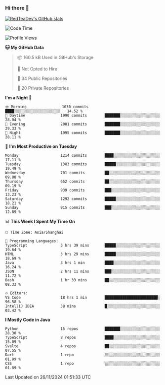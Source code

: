 ### Hi there 👋

<!--
**RedTeaDev/RedTeaDev** is a ✨ _special_ ✨ repository because its `README.md` (this file) appears on your GitHub profile.

Here are some ideas to get you started:

- 🔭 I’m currently working on ...
- 🌱 I’m currently learning ...
- 👯 I’m looking to collaborate on ...
- 🤔 I’m looking for help with ...
- 💬 Ask me about ...
- 📫 How to reach me: ...
- 😄 Pronouns: ...
- ⚡ Fun fact: ...
-->

<!--
[![wakatime](https://wakatime.com/badge/user/6b101ed0-04c0-4490-9283-eb61f2efff96.svg)](https://wakatime.com/@6b101ed0-04c0-4490-9283-eb61f2efff96)
!-->

[![RedTeaDev's GitHub stats](https://github-readme-stats.vercel.app/api?username=RedTeaDev\&include_all_commits=true)](https://github.com/anuraghazra/github-readme-stats)
<!--
[![willianrod's wakatime stats](https://github-readme-stats.vercel.app/api/wakatime?username=RedTeaDev)](https://github.com/anuraghazra/github-readme-stats)
!-->
<!--START_SECTION:waka-->
![Code Time](http://img.shields.io/badge/Code%20Time-2%2C770%20hrs%2023%20mins-blue)

![Profile Views](http://img.shields.io/badge/Profile%20Views-0-blue)

**🐱 My GitHub Data** 

> 📦 160.5 kB Used in GitHub's Storage 
 > 
> 🚫 Not Opted to Hire
 > 
> 📜 34 Public Repositories 
 > 
> 🔑 20 Private Repositories 
 > 
**I'm a Night 🦉** 

```text
🌞 Morning                1030 commits        ████░░░░░░░░░░░░░░░░░░░░░   14.52 % 
🌆 Daytime                1990 commits        ███████░░░░░░░░░░░░░░░░░░   28.04 % 
🌃 Evening                2081 commits        ███████░░░░░░░░░░░░░░░░░░   29.33 % 
🌙 Night                  1995 commits        ███████░░░░░░░░░░░░░░░░░░   28.11 % 
```
📅 **I'm Most Productive on Tuesday** 

```text
Monday                   1214 commits        ████░░░░░░░░░░░░░░░░░░░░░   17.11 % 
Tuesday                  1383 commits        █████░░░░░░░░░░░░░░░░░░░░   19.49 % 
Wednesday                701 commits         ██░░░░░░░░░░░░░░░░░░░░░░░   09.88 % 
Thursday                 652 commits         ██░░░░░░░░░░░░░░░░░░░░░░░   09.19 % 
Friday                   939 commits         ███░░░░░░░░░░░░░░░░░░░░░░   13.23 % 
Saturday                 1292 commits        █████░░░░░░░░░░░░░░░░░░░░   18.21 % 
Sunday                   915 commits         ███░░░░░░░░░░░░░░░░░░░░░░   12.89 % 
```


📊 **This Week I Spent My Time On** 

```text
🕑︎ Time Zone: Asia/Shanghai

💬 Programming Languages: 
TypeScript               3 hrs 39 mins       █████░░░░░░░░░░░░░░░░░░░░   19.64 % 
HTML                     3 hrs 29 mins       █████░░░░░░░░░░░░░░░░░░░░   18.69 % 
Java                     3 hrs 1 min         ████░░░░░░░░░░░░░░░░░░░░░   16.24 % 
JSON                     2 hrs 11 mins       ███░░░░░░░░░░░░░░░░░░░░░░   11.72 % 
Bash                     1 hr 33 mins        ██░░░░░░░░░░░░░░░░░░░░░░░   08.33 % 

🔥 Editors: 
VS Code                  18 hrs 1 min        ████████████████████████░   96.58 % 
IntelliJ IDEA            38 mins             █░░░░░░░░░░░░░░░░░░░░░░░░   03.42 % 
```

**I Mostly Code in Java** 

```text
Python                   15 repos            ███████░░░░░░░░░░░░░░░░░░   28.30 % 
TypeScript               8 repos             ████░░░░░░░░░░░░░░░░░░░░░   15.09 % 
Svelte                   4 repos             ██░░░░░░░░░░░░░░░░░░░░░░░   07.55 % 
Dart                     1 repo              ░░░░░░░░░░░░░░░░░░░░░░░░░   01.89 % 
CSS                      1 repo              ░░░░░░░░░░░░░░░░░░░░░░░░░   01.89 % 
```




 Last Updated on 26/11/2024 01:51:33 UTC
<!--END_SECTION:waka-->


